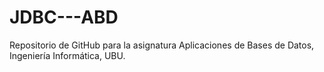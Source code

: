 # JDBC---ABD
Repositorio de GitHub para la asignatura Aplicaciones de Bases de Datos, Ingeniería Informática, UBU.
